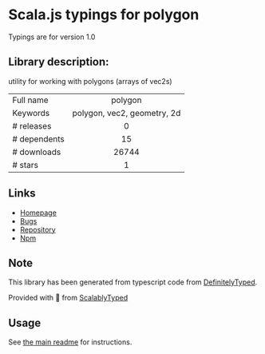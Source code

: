 
# Scala.js typings for polygon

Typings are for version 1.0

## Library description:
utility for working with polygons (arrays of vec2s)

|                    |                 |
| ------------------ | :-------------: |
| Full name          | polygon |
| Keywords           | polygon, vec2, geometry, 2d |
| # releases         | 0 |
| # dependents       | 15 |
| # downloads        | 26744 |
| # stars            | 1 |

## Links
- [Homepage](https://github.com/tmpvar/polygon.js#readme)
- [Bugs](https://github.com/tmpvar/polygon.js/issues)
- [Repository](https://github.com/tmpvar/polygon.js)
- [Npm](https://www.npmjs.com/package/polygon)
    


## Note
This library has been generated from typescript code from [DefinitelyTyped](https://definitelytyped.org).

Provided with :purple_heart: from [ScalablyTyped](https://github.com/oyvindberg/ScalablyTyped)

## Usage
See [the main readme](../../readme.md) for instructions.


